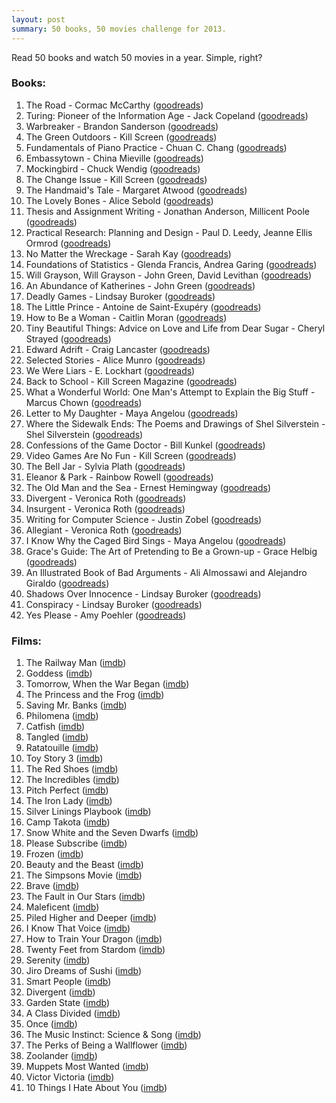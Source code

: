 ```yaml
---
layout: post
summary: 50 books, 50 movies challenge for 2013.
---
```


Read 50 books and watch 50 movies in a year. Simple, right?

### Books: ###

1. The Road - Cormac McCarthy ([goodreads](https://www.goodreads.com/book/show/6746212-the-road))
2. Turing: Pioneer of the Information Age - Jack Copeland ([goodreads](https://www.goodreads.com/book/show/16193364-turing))
3. Warbreaker - Brandon Sanderson ([goodreads](https://www.goodreads.com/book/show/7969594-warbreaker))
4. The Green Outdoors - Kill Screen ([goodreads](https://www.goodreads.com/book/show/19016506-the-green-outdoors))
5. Fundamentals of Piano Practice - Chuan C. Chang ([goodreads](https://www.goodreads.com/book/show/5047972-fundamentals-of-piano-practice))
6. Embassytown - China Mieville ([goodreads](https://www.goodreads.com/book/show/11955654-embassytown))
7. Mockingbird - Chuck Wendig ([goodreads](https://www.goodreads.com/book/show/13108221-mockingbird))
8. The Change Issue - Kill Screen ([goodreads](https://www.goodreads.com/book/show/17879727-the-change-issue))
9. The Handmaid's Tale - Margaret Atwood ([goodreads](https://www.goodreads.com/book/show/8366074-the-handmaid-s-tale))
10. The Lovely Bones - Alice Sebold ([goodreads](https://www.goodreads.com/book/show/12232938-the-lovely-bones))
11. Thesis and Assignment Writing - Jonathan Anderson, Millicent Poole ([goodreads](https://www.goodreads.com/book/show/5698746-thesis-and-assignment-writing))
12. Practical Research: Planning and Design - Paul D. Leedy, Jeanne Ellis Ormrod ([goodreads](https://www.goodreads.com/book/show/19410776-practical-research))
13. No Matter the Wreckage - Sarah Kay ([goodreads](https://www.goodreads.com/book/show/18288210-no-matter-the-wreckage))
14. Foundations of Statistics - Glenda Francis, Andrea Garing ([goodreads](https://www.goodreads.com/book/show/21394623-foundations-of-statistics))
15. Will Grayson, Will Grayson - John Green, David Levithan ([goodreads](https://www.goodreads.com/book/show/6567017-will-grayson-will-grayson))
16. An Abundance of Katherines - John Green ([goodreads](https://www.goodreads.com/book/show/17188744-an-abundance-of-katherines))
17. Deadly Games - Lindsay Buroker ([goodreads](https://www.goodreads.com/book/show/13044650-deadly-games))
18. The Little Prince - Antoine de Saint-Exupéry ([goodreads](https://www.goodreads.com/book/show/157993.The_Little_Prince))
19. How to Be a Woman - Caitlin Moran ([goodreads](https://www.goodreads.com/book/show/10600242-how-to-be-a-woman))
20. Tiny Beautiful Things: Advice on Love and Life from Dear Sugar - Cheryl Strayed ([goodreads](https://www.goodreads.com/book/show/17903275-tiny-beautiful-things))
21. Edward Adrift - Craig Lancaster ([goodreads](https://www.goodreads.com/book/show/17046608-edward-adrift))
22. Selected Stories - Alice Munro ([goodreads](https://www.goodreads.com/book/show/10829420-selected-stories))
23. We Were Liars - E. Lockhart ([goodreads](https://www.goodreads.com/book/show/16143347-we-were-liars))
24. Back to School - Kill Screen Magazine ([goodreads](https://www.goodreads.com/book/show/17879724-back-to-school))
25. What a Wonderful World: One Man's Attempt to Explain the Big Stuff - Marcus Chown ([goodreads](https://www.goodreads.com/book/show/17846866-what-a-wonderful-world))
26. Letter to My Daughter - Maya Angelou ([goodreads](https://www.goodreads.com/book/show/9563894-letter-to-my-daughter))
27. Where the Sidewalk Ends: The Poems and Drawings of Shel Silverstein - Shel Silverstein ([goodreads](https://www.goodreads.com/book/show/30119.Where_the_Sidewalk_Ends))
28. Confessions of the Game Doctor - Bill Kunkel ([goodreads](https://www.goodreads.com/book/show/7454951-confessions-of-the-game-doctor))
29. Video Games Are No Fun - Kill Screen ([goodreads](https://www.goodreads.com/book/show/19016885-video-games-are-no-fun))
30. The Bell Jar - Sylvia Plath ([goodreads](https://www.goodreads.com/book/show/6514.The_Bell_Jar))
31. Eleanor & Park - Rainbow Rowell ([goodreads](https://www.goodreads.com/book/show/15745753-eleanor-park))
32. The Old Man and the Sea - Ernest Hemingway ([goodreads](https://www.goodreads.com/book/show/2165.The_Old_Man_and_the_Sea))
33. Divergent - Veronica Roth ([goodreads](https://www.goodreads.com/book/show/13335037-divergent))
34. Insurgent - Veronica Roth ([goodreads](https://www.goodreads.com/book/show/11735983-insurgent))
35. Writing for Computer Science - Justin Zobel ([goodreads](https://www.goodreads.com/book/show/117973.Writing_for_Computer_Science))
36. Allegiant - Veronica Roth ([goodreads](https://www.goodreads.com/book/show/18710190-allegiant))
37. I Know Why the Caged Bird Sings - Maya Angelou ([goodreads](https://www.goodreads.com/book/show/13214.I_Know_Why_the_Caged_Bird_Sings))
38. Grace's Guide: The Art of Pretending to Be a Grown-up - Grace Helbig ([goodreads](https://www.goodreads.com/book/show/22168240-grace-s-guide-the-art-of-pretending-to-be-a-grown-up))
39. An Illustrated Book of Bad Arguments - Ali Almossawi and Alejandro Giraldo ([goodreads](https://www.goodreads.com/book/show/18753581-an-illustrated-book-of-bad-arguments))
40. Shadows Over Innocence - Lindsay Buroker ([goodreads](https://www.goodreads.com/book/show/15822885-shadows-over-innocence))
41. Conspiracy - Lindsay Buroker ([goodreads](https://www.goodreads.com/book/show/13603792-conspiracy))
42. Yes Please - Amy Poehler ([goodreads](https://www.goodreads.com/book/show/20910157-yes-please))

### Films: ###

1. The Railway Man ([imdb](http://www.imdb.com/title/tt2058107/))
2. Goddess ([imdb](http://www.imdb.com/title/tt1860238/))
3. Tomorrow, When the War Began ([imdb](http://www.imdb.com/title/tt1456941/))
4. The Princess and the Frog ([imdb](http://www.imdb.com/title/tt0780521/))
5. Saving Mr. Banks ([imdb](http://www.imdb.com/title/tt2140373/))
6. Philomena ([imdb](http://www.imdb.com/title/tt2431286/))
7. Catfish ([imdb](http://www.imdb.com/title/tt1584016/))
8. Tangled ([imdb](http://www.imdb.com/title/tt0398286/))
9. Ratatouille ([imdb](http://www.imdb.com/title/tt0382932/))
10. Toy Story 3 ([imdb](http://www.imdb.com/title/tt0435761/))
11. The Red Shoes ([imdb](http://www.imdb.com/title/tt0040725/))
12. The Incredibles ([imdb](http://www.imdb.com/title/tt0317705/))
13. Pitch Perfect ([imdb](http://www.imdb.com/title/tt1981677/))
14. The Iron Lady ([imdb](http://www.imdb.com/title/tt1007029/))
15. Silver Linings Playbook ([imdb](http://www.imdb.com/title/tt1045658/))
16. Camp Takota ([imdb](http://www.imdb.com/title/tt3097084))
17. Snow White and the Seven Dwarfs ([imdb](http://www.imdb.com/title/tt0029583/))
18. Please Subscribe ([imdb](http://www.imdb.com/title/tt2368182/))
19. Frozen ([imdb](http://www.imdb.com/title/tt2294629/))
20. Beauty and the Beast ([imdb](http://www.imdb.com/title/tt0101414/))
21. The Simpsons Movie ([imdb](http://www.imdb.com/title/tt0462538/))
22. Brave ([imdb](http://www.imdb.com/title/tt1217209/))
23. The Fault in Our Stars ([imdb](http://www.imdb.com/title/tt2582846/))
24. Maleficent ([imdb](http://www.imdb.com/title/tt1587310/))
25. Piled Higher and Deeper ([imdb](http://www.imdb.com/title/tt2066040/))
26. I Know That Voice ([imdb](http://www.imdb.com/title/tt2113683/))
27. How to Train Your Dragon ([imdb](http://www.imdb.com/title/tt0892769/))
28. Twenty Feet from Stardom ([imdb](http://www.imdb.com/title/tt2396566/))
29. Serenity ([imdb](http://www.imdb.com/title/tt0379786/))
30. Jiro Dreams of Sushi ([imdb](http://www.imdb.com/title/tt1772925/))
31. Smart People ([imdb](http://www.imdb.com/title/tt0858479/))
32. Divergent ([imdb](http://www.imdb.com/title/tt1840309/))
33. Garden State ([imdb](http://www.imdb.com/title/tt0333766/))
34. A Class Divided ([imdb](http://www.imdb.com/title/tt0257489/))
35. Once ([imdb](http://www.imdb.com/title/tt0907657/))
36. The Music Instinct: Science & Song ([imdb](http://www.imdb.com/title/tt1478289/))
37. The Perks of Being a Wallflower ([imdb](http://www.imdb.com/title/tt1659337/))
38. Zoolander ([imdb](http://www.imdb.com/title/tt0196229/))
39. Muppets Most Wanted ([imdb](http://www.imdb.com/title/tt2281587/))
40. Victor Victoria ([imdb](http://www.imdb.com/title/tt0084865/))
41. 10 Things I Hate About You ([imdb](http://www.imdb.com/title/tt0147800/))
